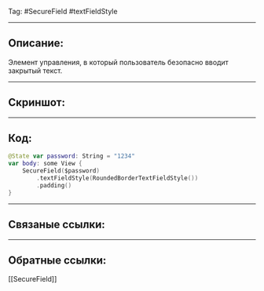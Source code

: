 Tag: #SecureField #textFieldStyle

---
## Описание:
Элемент управления, в который пользователь безопасно вводит закрытый текст.

---
## Скриншот:


---
## Код:

``` swift
@State var password: String = "1234"    
var body: some View {
    SecureField($password)
        .textFieldStyle(RoundedBorderTextFieldStyle())
        .padding()
}
```

---


## Связаные ссылки:


---
## Обратные ссылки:
[[SecureField]]